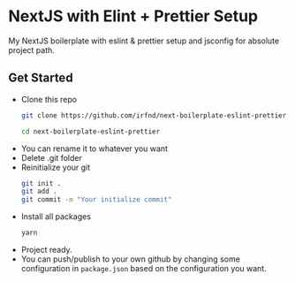 # NextJS with Elint + Prettier Setup

My NextJS boilerplate with eslint & prettier setup and jsconfig for absolute project path.

## Get Started

- Clone this repo
  ```bash
  git clone https://github.com/irfnd/next-boilerplate-eslint-prettier
  ```
  ```bash
  cd next-boilerplate-eslint-prettier
  ```
- You can rename it to whatever you want
- Delete .git folder
- Reinitialize your git
  ```bash
  git init .
  git add .
  git commit -m "Your initialize commit"
  ```
- Install all packages
  ```bash
  yarn
  ```
- Project ready.
- You can push/publish to your own github by changing some configuration in ```package.json``` based on the configuration you want.
